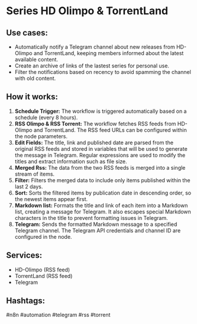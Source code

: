 # Series HD Olimpo & TorrentLand

## Use cases:

- Automatically notify a Telegram channel about new releases from HD-Olimpo and TorrentLand, keeping members informed about the latest available content.
- Create an archive of links of the lastest series for personal use.
- Filter the notifications based on recency to avoid spamming the channel with old content.

## How it works:

1.  **Schedule Trigger:** The workflow is triggered automatically based on a schedule (every 8 hours).
2.  **RSS Olimpo & RSS Torrent:** The workflow fetches RSS feeds from HD-Olimpo and TorrentLand. The RSS feed URLs can be configured within the node parameters.
3.  **Edit Fields:** The title, link and published date are parsed from the original RSS feeds and stored in variables that will be used to generate the message in Telegram. Regular expressions are used to modify the titles and extract information such as file size.
4.  **Merged Rss:** The data from the two RSS feeds is merged into a single stream of items.
5.  **Filter:** Filters the merged data to include only items published within the last 2 days.
6.  **Sort:** Sorts the filtered items by publication date in descending order, so the newest items appear first.
7.  **Markdown list:** Formats the title and link of each item into a Markdown list, creating a message for Telegram. It also escapes special Markdown characters in the title to prevent formatting issues in Telegram.
8.  **Telegram:** Sends the formatted Markdown message to a specified Telegram channel. The Telegram API credentials and channel ID are configured in the node.

## Services:

-   HD-Olimpo (RSS feed)
-   TorrentLand (RSS feed)
-   Telegram

## Hashtags:

#n8n #automation #telegram #rss #torrent
